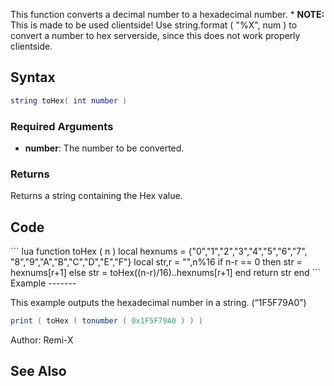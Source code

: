 This function converts a decimal number to a hexadecimal number.
\* **NOTE:** This is made to be used clientside! Use string.format ( "%X", num ) to convert a number to hex serverside, since this does not work properly clientside.

Syntax
------

``` lua
string toHex( int number )
```

### Required Arguments

-   **number**: The number to be converted.

### Returns

Returns a string containing the Hex value.

Code
----

<section name="Clientside script" class="client" show="true">
``` lua
function toHex ( n )
    local hexnums = {"0","1","2","3","4","5","6","7",
                     "8","9","A","B","C","D","E","F"}
    local str,r = "",n%16
    if n-r == 0 then str = hexnums[r+1]
    else str = toHex((n-r)/16)..hexnums[r+1] end
    return str
end
```

</section>
Example
-------

This example outputs the hexadecimal number in a string. (“1F5F79A0”)

``` lua
print ( toHex ( tonumber ( 0x1F5F79A0 ) ) )
```

Author: Remi-X

See Also
--------
